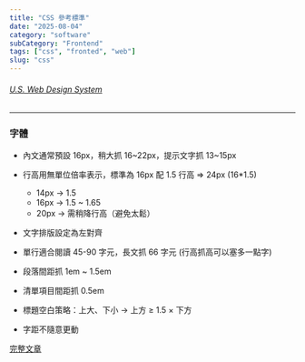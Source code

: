 ```yaml
---
title: "CSS 參考標準"
date: "2025-08-04"
category: "software"
subCategory: "Frontend"
tags: ["css", "fronted", "web"]
slug: "css"
---
```

###### [U.S. Web Design System](https://designsystem.digital.gov/)

---

### 字體

- 內文通常預設 16px，稍大抓 16~22px，提示文字抓 13~15px
- 行高用無單位倍率表示，標準為 16px 配 1.5 行高 => 24px (16*1.5)

    - 14px -> 1.5
    - 16px -> 1.5 ~ 1.65
    - 20px -> 需稍降行高（避免太鬆）
- 文字排版設定為左對齊
- 單行適合閱讀 45-90 字元，長文抓 66 字元 (行高抓高可以塞多一點字)
- 段落間距抓 1em ~ 1.5em
- 清單項目間距抓 0.5em
- 標題空白策略：上大、下小 → 上方 ≥ 1.5 × 下方
- 字距不隨意更動

[完整文章](https://designsystem.digital.gov/components/typography/?utm_source=chatgpt.com)


